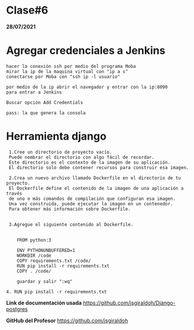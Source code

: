 Clase#6
===
**28/07/2021**

Agregar credenciales a Jenkins
===
    hacer la conexión ssh por medio del programa Moba
    mirar la ip de la maquina virtual con "ip a s"
    conectarse por Moba con "ssh ip -l usuario"
    
    por medio de la ip abrir el navegador y entrar con la ip:8090
    para entrar a Jenkins
    
    Buscar opción Add Credentials
    
    pass: la que genera la consola 
    

Herramienta django
===
     1.Cree un directorio de proyecto vacío. 
     Puede nombrar el directorio con algo fácil de recordar. 
     Este directorio es el contexto de la imagen de su aplicación. 
     El directorio solo debe contener recursos para construir esa imagen.
     
     2.Crea un nuevo archivo llamado Dockerfile en el directorio de tu proyecto. 
     El Dockerfile define el contenido de la imagen de una aplicación a través
     de uno o más comandos de compilación que configuran esa imagen.
     Una vez construida, puede ejecutar la imagen en un contenedor. 
     Para obtener más información sobre Dockerfile.
     
     
     3.Agregue el siguiente contenido al Dockerfile.
     
     
        FROM python:3

        ENV PYTHONUNBUFFERED=1
        WORKDIR /code
        COPY requirements.txt /code/
        RUN pip install -r requirements.txt
        COPY . /code/
        
        guardar y salir ":wq"
        
    4. RUN pip install -r requirements.txt


        
     

**Link de documentación usada** https://github.com/jsgiraldoh/Django-postgres

**GitHub del Profesor** 
https://github.com/jsgiraldoh